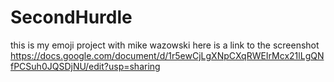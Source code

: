 # SecondHurdle
this is my emoji project with mike wazowski
here is a link to the screenshot
https://docs.google.com/document/d/1r5ewCjLgXNpCXqRWEIrMcx21lLgQNfPCSuh0JQSDjNU/edit?usp=sharing
